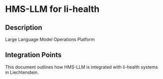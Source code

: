 # HMS-LLM for li-health

## Description

Large Language Model Operations Platform

## Integration Points

This document outlines how HMS-LLM is integrated with li-health systems in Liechtenstein.
